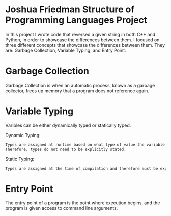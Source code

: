# Joshua Friedman Structure of Programming Languages Project
In this project I wrote code that reversed a given string in both C++ and Python, in order to showcase the differences between them. I focused on three different concepts that 
showcase the differences between them. They are: Garbage Collection, Variable Typing, and Entry Point.

# Garbage Collection
Garbage Collection is when an automatic process, known as a garbage collector, frees up memory that a program does not reference again.

# Variable Typing
Varibles can be either dynamically typed or statically typed.

Dynamic Typing:
```bash
Types are assigned at runtime based on what type of value the variable contains. 
Therefore, types do not need to be explicitly stated. 
```
Static Typing:
```bash
Types are assigned at the time of compilation and therefore must be explicitly stated.
```

# Entry Point
The entry point of a program is the point where execution begins, and the program is given access to command line arguments.

